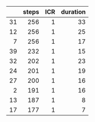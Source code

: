 |    |   steps |   ICR |   duration |
|---:|--------:|------:|-----------:|
| 31 |     256 |     1 |         33 |
| 12 |     256 |     1 |         25 |
|  7 |     256 |     1 |         17 |
| 39 |     232 |     1 |         15 |
| 32 |     202 |     1 |         23 |
| 24 |     201 |     1 |         19 |
| 27 |     200 |     1 |         16 |
|  2 |     191 |     1 |         16 |
| 13 |     187 |     1 |          8 |
| 17 |     177 |     1 |          7 |
